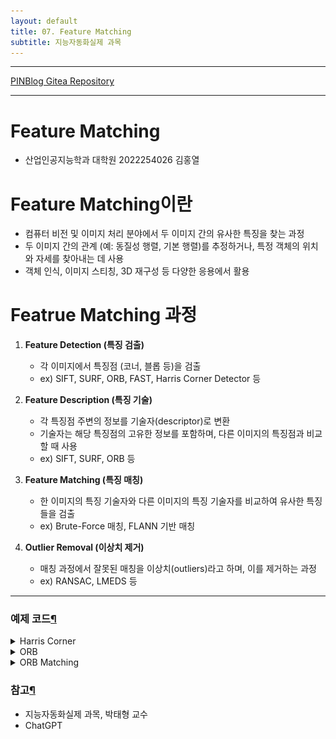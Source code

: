 ```yaml
---
layout: default
title: 07. Feature Matching
subtitle: 지능자동화실제 과목
---
```

-----

[PINBlog Gitea Repository](https://gitea.pinblog.codes/CBNU/07_Feature_matching)

-----

# Feature Matching
- 산업인공지능학과 대학원
    2022254026
        김홍열


# Feature Matching이란
* 컴퓨터 비전 및 이미지 처리 분야에서 두 이미지 간의 유사한 특징을 찾는 과정
* 두 이미지 간의 관계 (예: 동질성 행렬, 기본 행렬)를 추정하거나, 특정 객체의 위치와 자세를 찾아내는 데 사용
* 객체 인식, 이미지 스티칭, 3D 재구성 등 다양한 응용에서 활용


# Featrue Matching 과정

1. **Feature Detection (특징 검출)**
    * 각 이미지에서 특징점 (코너, 블롭 등)을 검출
    * ex) SIFT, SURF, ORB, FAST, Harris Corner Detector 등

2. **Feature Description (특징 기술)**
    * 각 특징점 주변의 정보를 기술자(descriptor)로 변환
    * 기술자는 해당 특징점의 고유한 정보를 포함하며, 다른 이미지의 특징점과 비교할 때 사용
    * ex) SIFT, SURF, ORB 등

3. **Feature Matching (특징 매칭)**
    * 한 이미지의 특징 기술자와 다른 이미지의 특징 기술자를 비교하여 유사한 특징들을 검출
    * ex) Brute-Force 매칭, FLANN 기반 매칭

4. **Outlier Removal (이상치 제거)**
    * 매칭 과정에서 잘못된 매칭을 이상치(outliers)라고 하며, 이를 제거하는 과정
    * ex) RANSAC, LMEDS 등


---

### 예제 코드[¶]()

<details>
<summary>Harris Corner</summary>

<div markdown="1">
  
```c++

void corner_fast()
{
    Mat src = imread("building.jpg", IMREAD_GRAYSCALE);

    if (src.empty())
    {
        cerr << "Image load failed !" << endl;
        return;
    }

    vector<KeyPoint> keypoints;
    FAST(src, keypoints, 60, true);

    Mat dst;
    cvtColor(src, dst, COLOR_GRAY2BGR);

    for (KeyPoint kp : keypoints)
    {
        Point pt(cvRound(kp.pt.x), cvRound(kp.pt.y));
        circle(dst, pt, 5, Scalar(0, 0, 255), 2);
    }

    imshow("src", src);
    imshow("dst", dst);
    imwrite("dst1.png", dst);

    waitKey(0);
    destroyAllWindows();
}

```

![Origin](/assets/img/building.jpg)
![Result](/assets/img/dst1.png)

</div>
</details>


<details>
<summary>ORB</summary>

<div markdown="1">
  
```c++

void detect_keypoints()
{
    Mat src = imread("box_in_scene.png", IMREAD_GRAYSCALE);

    if (src.empty())
    {
        cerr << "Image load failed !" << endl;
        return;
    }

    Ptr<Feature2D> feature = ORB::create();

    vector<KeyPoint> keypoints;
    feature->detect(src, keypoints);

    Mat desc;
    feature->compute(src, keypoints, desc);

    cout << "keypoints.size(): " << keypoints.size() << endl;
    cout << "desc.size(): " << desc.size() << endl;

    Mat dst;
    drawKeypoints(src, keypoints, dst, Scalar::all(-1), DrawMatchesFlags::DRAW_RICH_KEYPOINTS);

    imshow("src", src);
    imshow("dst", dst);
    imwrite("dst2.png", dst);

    waitKey();
    destroyAllWindows();
}

```

![Origin](/assets/img/box_in_scene.png)
![Result](/assets/img/dst2.png)

</div>
</details>


<details>
<summary>ORB Matching</summary>

<div markdown="1">
  
```c++

void keypoint_matching()
{
    Mat src1 = imread("box.png", IMREAD_GRAYSCALE);
    Mat src2 = imread("box_in_scene.png", IMREAD_GRAYSCALE);

    if (src1.empty() || src2.empty())
    {
        cerr << "Image load failed !" << endl;
        return;
    }

    Ptr<Feature2D> feature = ORB::create();

    vector<KeyPoint> keypoints1, keypoints2;
    Mat desc1, desc2;
    feature->detectAndCompute(src1, Mat(), keypoints1, desc1);
    feature->detectAndCompute(src2, Mat(), keypoints2, desc2);

    Ptr<DescriptorMatcher> matcher = BFMatcher::create(NORM_HAMMING);

    vector<DMatch> matches;
    matcher->match(desc1, desc2, matches);

    Mat dst;
    drawMatches(src1, keypoints1, src2, keypoints2, matches, dst);

    imshow("dst", dst);
    imwrite("dst3.png", dst);

    waitKey();
    destroyAllWindows();
}

```

![Origin1](/assets/img/box.png)
![Origin2](/assets/img/box_in_scene.png)
![Result](/assets/img/dst3.png)

</div>
</details>


### 참고[¶]()

- 지능자동화실제 과목, 박태형 교수
- ChatGPT
